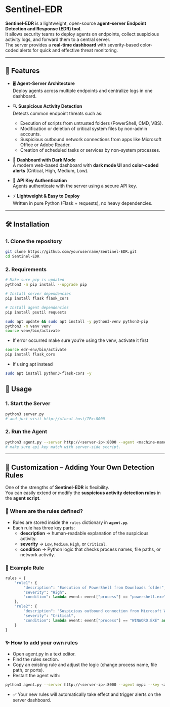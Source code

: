 # Sentinel-EDR

**Sentinel-EDR** is a lightweight, open-source **agent–server Endpoint Detection and Response (EDR) tool**.  
It allows security teams to deploy agents on endpoints, collect suspicious activity logs, and forward them to a central server.  
The server provides a **real-time dashboard** with severity-based color-coded alerts for quick and effective threat monitoring.

---

## 🚀 Features

- 🖥️ **Agent–Server Architecture**  
  Deploy agents across multiple endpoints and centralize logs in one dashboard.  

- 🔍 **Suspicious Activity Detection**  
  Detects common endpoint threats such as:  
  - Execution of scripts from untrusted folders (PowerShell, CMD, VBS).  
  - Modification or deletion of critical system files by non-admin accounts.  
  - Suspicious outbound network connections from apps like Microsoft Office or Adobe Reader.  
  - Creation of scheduled tasks or services by non-system processes.  

- 🎨 **Dashboard with Dark Mode**  
  A modern web-based dashboard with **dark mode UI** and **color-coded alerts** (Critical, High, Medium, Low).  

- 🔑 **API Key Authentication**  
  Agents authenticate with the server using a secure API key.  

- ⚡ **Lightweight & Easy to Deploy**  
  Written in pure Python (Flask + requests), no heavy dependencies.  

---

## 🛠️ Installation

### 1. Clone the repository
```bash
git clone https://github.com/yourusername/Sentinel-EDR.git
cd Sentinel-EDR
```

### 2. Requirements
```bash
# Make sure pip is updated
python3 -m pip install --upgrade pip

# Install server dependencies
pip install flask flask_cors

# Install agent dependencies
pip install psutil requests

sudo apt update && sudo apt install -y python3-venv python3-pip
python3 -m venv venv
source venv/bin/activate
```
- If error occurred make sure you’re using the venv, activate it first
```bash
source edr-env/bin/activate
pip install flask_cors
```
- If using apt instead
```bash
sudo apt install python3-flask-cors -y
```

## 📡 Usage

### 1. Start the Server
```bash
python3 server.py
# and just visit http://<local-host/IP>:8000
```
### 2. Run the Agent
```bash
python3 agent.py --server http://<server-ip>:8000 --agent <machine-name> --key <api-key>
# make sure api key match with server-side sccript.
```
---

## 🔧 Customization – Adding Your Own Detection Rules  

One of the strengths of **Sentinel-EDR** is flexibility.  
You can easily extend or modify the **suspicious activity detection rules** in the **agent script**.  

### 📌 Where are the rules defined?  
- Rules are stored inside the `rules` dictionary in **`agent.py`**.  
- Each rule has three key parts:  
  - **description** → human-readable explanation of the suspicious activity.  
  - **severity** → `Low`, `Medium`, `High`, or `Critical`.  
  - **condition** → Python logic that checks process names, file paths, or network activity.  

### 📝 Example Rule  
```python
rules = {
    "rule1": {
        "description": "Execution of PowerShell from Downloads folder",
        "severity": "High",
        "condition": lambda event: event["process"] == "powershell.exe" and "Downloads" in event["path"]
    },
    "rule2": {
        "description": "Suspicious outbound connection from Microsoft Word",
        "severity": "Critical",
        "condition": lambda event: event["process"] == "WINWORD.EXE" and event["destination_port"] not in [80, 443]
    }
}
```
### ✨ How to add your own rules

- Open agent.py in a text editor.
- Find the rules section.
- Copy an existing rule and adjust the logic (change process name, file path, or ports).
- Restart the agent with:
```bash
python3 agent.py --server http://<server-ip>:8000 --agent mypc --key <api-key>
```
- ✅ Your new rules will automatically take effect and trigger alerts on the server dashboard.

